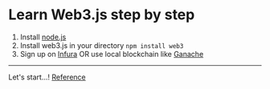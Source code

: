 # Learn Web3.js step by step

1. Install [node.js](https://nodejs.org/en/)
2. Install web3.js in your directory `npm install web3`
3. Sign up on [Infura](https://infura.io/) OR use local blockchain like [Ganache](https://www.trufflesuite.com/ganache)
---
Let's start...!
[Reference](https://web3js.readthedocs.io/en/v1.2.9/)
